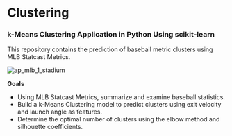 # Clustering
### k-Means Clustering Application in Python Using scikit-learn

This repository contains the prediction of baseball metric clusters using MLB Statcast Metrics.

![ap_mlb_1_stadium](https://user-images.githubusercontent.com/41403941/56247467-aea64980-6059-11e9-9308-f35c5d5ea3d9.jpg)

**Goals**

- Using MLB Statcast Metrics, summarize and examine baseball statistics.
- Build a k-Means Clustering model to predict clusters using exit velocity and launch angle as features.
- Determine the optimal number of clusters using the elbow method and silhouette coefficients.

